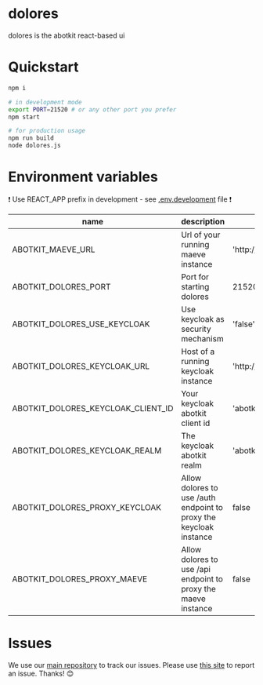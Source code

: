 # dolores
dolores is the abotkit react-based ui 

# Quickstart

```zsh
npm i

# in development mode
export PORT=21520 # or any other port you prefer
npm start

# for production usage
npm run build
node dolores.js
```

# Environment variables

:exclamation: Use REACT_APP prefix in development - see [.env.development](.env.development) file :exclamation:

|         name        |        description             |    default                          |
|---------------------|--------------------------------|-------------------------------------|
| ABOTKIT_MAEVE_URL | Url of your running maeve instance  |   'http://localhost:3000'   |
| ABOTKIT_DOLORES_PORT | Port for starting dolores  |   21520               |
| ABOTKIT_DOLORES_USE_KEYCLOAK | Use keycloak as security mechanism | 'false' |
| ABOTKIT_DOLORES_KEYCLOAK_URL | Host of a running keycloak instance | 'http://localhost:8080' |
| ABOTKIT_DOLORES_KEYCLOAK_CLIENT_ID | Your keycloak abotkit client id | 'abotkit-local' |
| ABOTKIT_DOLORES_KEYCLOAK_REALM | The keycloak abotkit realm | 'abotkit' |
| ABOTKIT_DOLORES_PROXY_KEYCLOAK | Allow dolores to use /auth endpoint to proxy the keycloak instance | false |
| ABOTKIT_DOLORES_PROXY_MAEVE | Allow dolores to use /api endpoint to proxy the maeve instance | false |

# Issues

We use our [main repository](https://github.com/abotkit/abotkit) to track our issues. Please use [this site](https://github.com/abotkit/abotkit/issues) to report an issue. Thanks! :blush:
